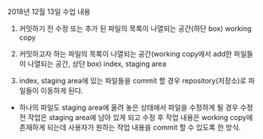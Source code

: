 2018년 12월 13일 
수업 내용

1. 커밋하기 전 수정 또는 추가 된 파일의 목록이 나열되는 공간(하단 box)
   working copy

2. 커밋하고자 하는 파일의 목록이 나열되는 공간(working copy에서 add한 파일들이 나열되는 공간, 상단 box)
   index, staging area
   
3. index, staging area에 있는 파일들을 commit 할 경우
   repository(저장소)로 파일들이 이동하게 된다.
   
 * 하나의 파일도 staging area에 올려 놓은 상태에서 파일을 수정하게 될 경우 
   수정 전 작업은 staging area에 남아 있게 되고 수정 후 작업 내용은 working copy에 존재하게 되는데
   사용자가 원하는 작업 내용을 commit 할 수 있도록 한 방식.